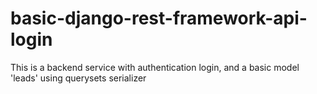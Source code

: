 # basic-django-rest-framework-api-login

This is a backend service with authentication login, and a basic model 'leads' using querysets serializer
